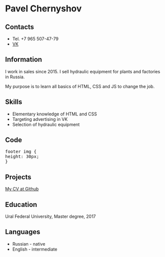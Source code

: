 # Pavel Chernyshov

## Contacts
* Tel. +7 965 507-47-79
* [VK](https://vk.com/pavlikchernyshov)

## Information
I work in sales since 2015. I sell hydraulic equipment for plants and factories in Russia.

My purpose is to learn all basics of HTML, CSS and JS to change the job.

## Skills
* Elementary knowledge of HTML and CSS
* Targeting advertising in VK
* Selection of hydraulic equipment

## Code
<pre>footer img {
height: 30px;
}</pre>

## Projects
[My CV at Github](https://nanoelectric.github.io/rsschool-cv/)

## Education
Ural Federal University, Master degree, 2017

## Languages
* Russian - native
* English - intermediate
